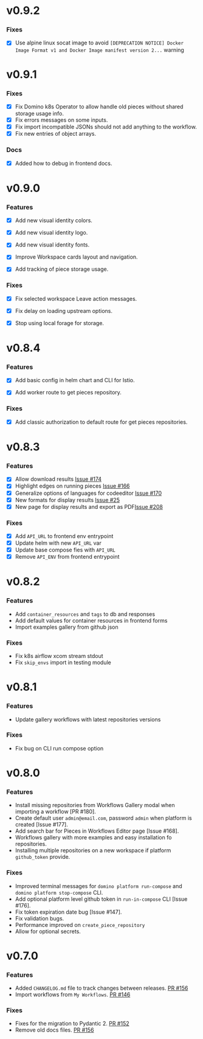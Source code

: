 # v0.9.2

### Fixes
- [x] Use alpine linux socat image to avoid `[DEPRECATION NOTICE] Docker Image Format v1 and Docker Image manifest version 2...` warning



# v0.9.1

### Fixes
- [x] Fix Domino k8s Operator to allow handle old pieces without shared storage usage info.
- [x] Fix errors messages on some inputs.
- [x] Fix import incompatible JSONs should not add anything to the workflow.
- [x] Fix new entries of object arrays.

### Docs
- [x] Added how to debug in frontend docs.

# v0.9.0

### Features
- [x] Add new visual identity colors.
- [x] Add new visual identity logo.
- [x] Add new visual identity fonts.
- [x] Improve Workspace cards layout and navigation.
- [x] Add tracking of piece storage usage.


### Fixes
- [x] Fix selected workspace Leave action messages.
- [x] Fix delay on loading upstream options.
- [x] Stop using local forage for storage.


# v0.8.4

### Features
- [x] Add basic config in helm chart and CLI for Istio.
- [x] Add worker route to get pieces repository.


### Fixes
- [x] Add classic authorization to default route for get pieces repositories.


# v0.8.3

### Features
- [x] Allow download results [Issue #174](https://github.com/Tauffer-Consulting/domino/issues/174)
- [x] Highlight edges on running pieces [Issue #166](https://github.com/Tauffer-Consulting/domino/issues/166)
- [x] Generalize options of languages for codeeditor [Issue #170](https://github.com/Tauffer-Consulting/domino/issues/170)
- [x] New formats for display results [Issue #25](https://github.com/Tauffer-Consulting/domino/issues/25)
- [x] New page for display results and export as PDF[Issue #208](https://github.com/Tauffer-Consulting/domino/issues/208)

### Fixes
- [x] Add `API_URL` to frontend env entrypoint
- [x] Update helm with new `API_URL` var
- [x] Update base compose fies with `API_URL`
- [x] Remove `API_ENV` from frontend entrypoint

# v0.8.2

### Features
- Add `container_resources` and `tags` to db and responses
- Add default values for container resources in frontend forms
- Import examples gallery from github json

### Fixes
- Fix k8s airflow xcom stream stdout
- Fix `skip_envs` import in testing module

# v0.8.1

### Features
* Update gallery workflows with latest repositories versions

### Fixes
* Fix bug on CLI run compose option


# v0.8.0

### Features
* Install missing repositories from Workflows Gallery modal when importing a workflow [PR #180].
* Create default user `admin@email.com`, password `admin` when platform is created [Issue #177].
* Add search bar for Pieces in Workflows Editor page [Issue #168].
* Workflows gallery with more examples and easy installation fo repositories.
* Installing multiple repositories on a new workspace if platform `github_token` provide.


### Fixes
* Improved terminal messages for `domino platform run-compose` and `domino platform stop-compose` CLI.
* Add optional platform level github token in `run-in-compose` CLI [Issue #176].
* Fix token expiration date bug [Issue #147].
* Fix validation bugs.
* Performance improved on `create_piece_repository`
* Allow for optional secrets.



# v0.7.0

### Features
* Added `CHANGELOG.md` file to track changes between releases. [PR #156](https://github.com/Tauffer-Consulting/domino/pull/156)
* Import workflows from `My Workflows`. [PR #146](https://github.com/Tauffer-Consulting/domino/pull/146)


### Fixes
* Fixes for the migration to Pydantic 2. [PR #152](https://github.com/Tauffer-Consulting/domino/pull/152)
* Remove old docs files. [PR #156](https://github.com/Tauffer-Consulting/domino/pull/156)